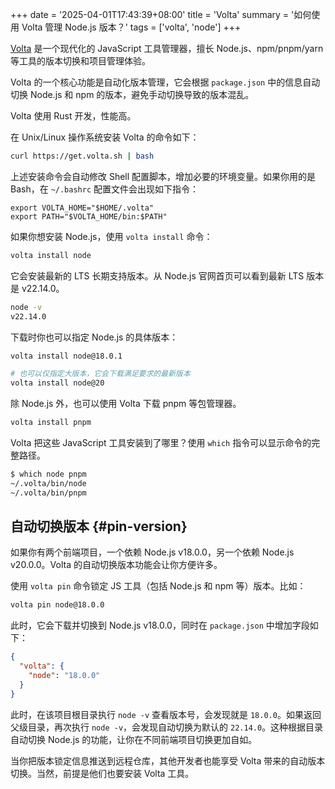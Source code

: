 +++
date = '2025-04-01T17:43:39+08:00'
title = 'Volta'
summary = '如何使用 Volta 管理 Node.js 版本？'
tags = ['volta', 'node']
+++

[Volta][volta] 是一个现代化的 JavaScript 工具管理器，擅长 Node.js、npm/pnpm/yarn 等工具的版本切换和项目管理体验。

Volta 的一个核心功能是自动化版本管理，它会根据 `package.json` 中的信息自动切换 Node.js 和 npm 的版本，避免手动切换导致的版本混乱。

Volta 使用 Rust 开发，性能高。

在 Unix/Linux 操作系统安装 Volta 的命令如下：

```sh
curl https://get.volta.sh | bash
```

上述安装命令会自动修改 Shell 配置脚本，增加必要的环境变量。如果你用的是 Bash，在 `~/.bashrc` 配置文件会出现如下指令：

```
export VOLTA_HOME="$HOME/.volta"
export PATH="$VOLTA_HOME/bin:$PATH"
```

如果你想安装 Node.js，使用 `volta install` 命令：

```sh
volta install node
```

它会安装最新的 LTS 长期支持版本。从 Node.js 官网首页可以看到最新 LTS 版本是 v22.14.0。

```sh
node -v
v22.14.0
```

下载时你也可以指定 Node.js 的具体版本：

```sh
volta install node@18.0.1

# 也可以仅指定大版本，它会下载满足要求的最新版本
volta install node@20
```

除 Node.js 外，也可以使用 Volta 下载 pnpm 等包管理器。

```sh
volta install pnpm
```

Volta 把这些 JavaScript 工具安装到了哪里？使用 `which` 指令可以显示命令的完整路径。

```sh
$ which node pnpm
~/.volta/bin/node
~/.volta/bin/pnpm
```

## 自动切换版本 {#pin-version}

如果你有两个前端项目，一个依赖 Node.js v18.0.0，另一个依赖 Node.js v20.0.0。Volta 的自动切换版本功能会让你方便许多。

使用 `volta pin` 命令锁定 JS 工具（包括 Node.js 和 npm 等）版本。比如：

```sh
volta pin node@18.0.0
```

此时，它会下载并切换到 Node.js v18.0.0，同时在 `package.json` 中增加字段如下：

```json
{
  "volta": {
    "node": "18.0.0"
  }
}
```

此时，在该项目根目录执行 `node -v` 查看版本号，会发现就是 `18.0.0`。如果返回父级目录，再次执行 `node -v`，会发现自动切换为默认的 `22.14.0`。这种根据目录自动切换 Node.js 的功能，让你在不同前端项目切换更加自如。

当你把版本锁定信息推送到远程仓库，其他开发者也能享受 Volta 带来的自动版本切换。当然，前提是他们也要安装 Volta 工具。

[volta]: https://volta.sh/
